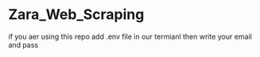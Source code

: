 # Zara_Web_Scraping
if you aer using this repo add .env file in our termianl then write your email and pass 
